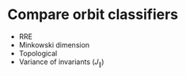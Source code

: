 # Compare orbit classifiers

* RRE
* Minkowski dimension
* Topological
* Variance of invariants ($J_\parallel$)

